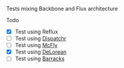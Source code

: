 Tests mixing Backbone and Flux architecture

Todo

- [x] Test using Reflux
- [ ] Test using [Dispatchr](https://github.com/yahoo/dispatchr)
- [ ] Test using [McFly](https://github.com/kenwheeler/mcfly)
- [x] Test using [DeLorean](https://github.com/deloreanjs/delorean)
- [ ] Test using [Barracks](https://github.com/yoshuawuyts/barracks)
